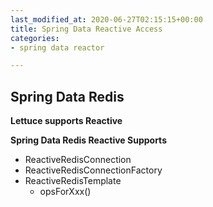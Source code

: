 ```yaml
---
last_modified_at: 2020-06-27T02:15:15+00:00
title: Spring Data Reactive Access
categories:
- spring data reactor

---
```

## Spring Data Redis

**Lettuce supports Reactive**

**Spring Data Redis Reactive Supports**

* ReactiveRedisConnection
* ReactiveRedisConnectionFactory
* ReactiveRedisTemplate
  * opsForXxx()
